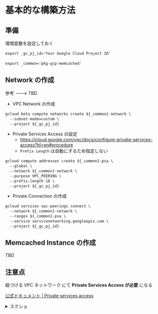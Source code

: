 # 基本的な構築方法

## 準備

環境変数を設定しておく

```
export _gc_pj_id='Your Google Cloud Project ID'

export _common='pkg-gcp-memcached'
```

## Network の作成

参考 ---> TBD

+ VPC Network の作成

```
gcloud beta compute networks create ${_common}-network \
  --subnet-mode=custom \
  --project ${_gc_pj_id}
```

+ Private Services Access の設定
  + https://cloud.google.com/vpc/docs/configure-private-services-access?hl=en#procedure
  + `Prefix Length` は自動にするため指定しない

```
gcloud compute addresses create ${_common}-psa \
  --global \
  --network ${_common}-network \
  --purpose VPC_PEERING \
  --prefix-length 16 \
  --project ${_gc_pj_id}
```

+ Private Connection の作成

```
gcloud services vpc-peerings connect \
  --network ${_common}-network \
  --ranges ${_common}-psa \
  --service servicenetworking.googleapis.com \
  --project ${_gc_pj_id}
```

## Memcached Instance の作成

TBD

## 注意点

紐づける VPC ネットワーク にて **Private Services Access が必要** になる

[公式ドキュメント | Private services access](https://cloud.google.com/vpc/docs/private-services-access?hl=en)

<details>
<summary>スクショ</summary>

![](./_img/psa.png)

</details>

